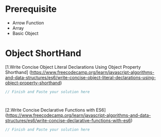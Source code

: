 
# Prerequisite 
- Arrow Function
- Array
- Basic Object

# Object ShortHand
[1.Write Concise Object Literal Declarations Using Object Property Shorthand] (https://www.freecodecamp.org/learn/javascript-algorithms-and-data-structures/es6/write-concise-object-literal-declarations-using-object-property-shorthand)
```js
// Finish and Paste your solution here




```

[2.Write Concise Declarative Functions with ES6] (https://www.freecodecamp.org/learn/javascript-algorithms-and-data-structures/es6/write-concise-declarative-functions-with-es6)
```js
// Finish and Paste your solution here

